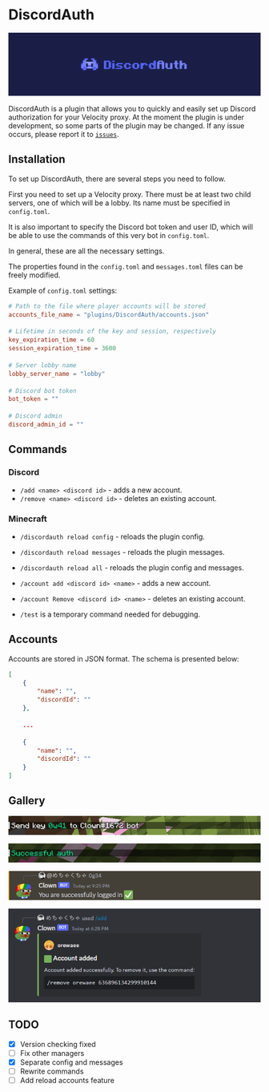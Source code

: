 # DiscordAuth

![DiscordAuth](pictures/banner.png)

DiscordAuth is a plugin that allows you to quickly and easily set up Discord authorization for your Velocity proxy.
At the moment the plugin is under development, so some parts of the plugin may be changed.
If any issue occurs, please report it to [`issues`](https://github.com/orewaee/DiscordAuth/issues).


## Installation

To set up DiscordAuth, there are several steps you need to follow.

First you need to set up a Velocity proxy.
There must be at least two child servers, one of which will be a lobby.
Its name must be specified in `config.toml`.

It is also important to specify the Discord bot token and user ID,
which will be able to use the commands of this very bot in `config.toml`.

In general, these are all the necessary settings.

The properties found in the `config.toml` and `messages.toml` files can be freely modified.

Example of `config.toml` settings:

```toml
# Path to the file where player accounts will be stored
accounts_file_name = "plugins/DiscordAuth/accounts.json"

# Lifetime in seconds of the key and session, respectively
key_expiration_time = 60
session_expiration_time = 3600

# Server lobby name
lobby_server_name = "lobby"

# Discord bot token
bot_token = ""

# Discord admin
discord_admin_id = ""
```


## Commands

### Discord

- `/add <name> <discord id>` - adds a new account.
- `/remove <name> <discord id>` - deletes an existing account.

### Minecraft

- `/discordauth reload config` - reloads the plugin config.
- `/discordauth reload messages` - reloads the plugin messages.
- `/discordauth reload all` - reloads the plugin config and messages.

- `/account add <discord id> <name>` - adds a new account.
- `/account Remove <discord id> <name>` - deletes an existing account.
- `/test` is a temporary command needed for debugging.


## Accounts

Accounts are stored in JSON format. The schema is presented below:

```json
[
    {
        "name": "",
        "discordId": ""
    },
    
    ...
    
    {
        "name": "",
        "discordId": ""
    }
]
```


## Gallery

![](pictures/key.png)

![](pictures/minecraft_success.png)

![](pictures/discord_success.png)

![](pictures/discord_add.png)


## TODO
- [x] Version checking fixed
- [ ] Fix other managers
- [x] Separate config and messages
- [ ] Rewrite commands
- [ ] Add reload accounts feature
